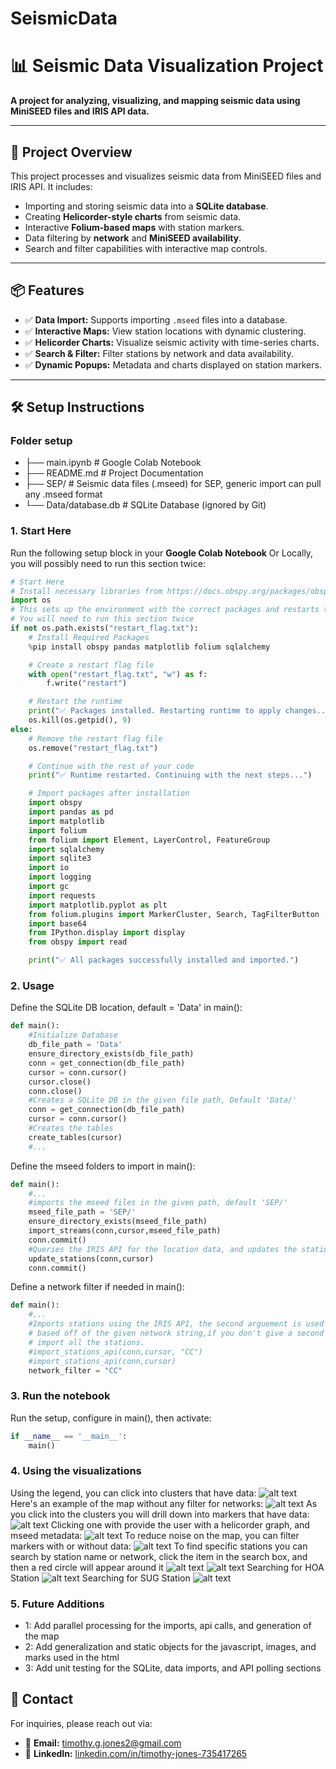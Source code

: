 # SeismicData
# 📊 **Seismic Data Visualization Project**

**A project for analyzing, visualizing, and mapping seismic data using MiniSEED files and IRIS API data.**

---

## 🚀 **Project Overview**

This project processes and visualizes seismic data from MiniSEED files and IRIS API. It includes:
- Importing and storing seismic data into a **SQLite database**.
- Creating **Helicorder-style charts** from seismic data.
- Interactive **Folium-based maps** with station markers.
- Data filtering by **network** and **MiniSEED availability**.
- Search and filter capabilities with interactive map controls.

---

## 📦 **Features**

- ✅ **Data Import:** Supports importing `.mseed` files into a database.
- ✅ **Interactive Maps:** View station locations with dynamic clustering.
- ✅ **Helicorder Charts:** Visualize seismic activity with time-series charts.
- ✅ **Search & Filter:** Filter stations by network and data availability.
- ✅ **Dynamic Popups:** Metadata and charts displayed on station markers.

---

## 🛠️ **Setup Instructions**
### **Folder setup**
- ├── main.ipynb            # Google Colab Notebook
- ├── README.md             # Project Documentation
- ├── SEP/                 # Seismic data files (.mseed) for SEP, generic import can pull any .mseed format
- └── Data/database.db           # SQLite Database (ignored by Git)
### **1. Start Here**

Run the following setup block in your **Google Colab Notebook** Or Locally,
you will possibly need to run this section twice:

```python
# Start Here
# Install necessary libraries from https://docs.obspy.org/packages/obspy.io.mseed.html
import os
# This sets up the environment with the correct packages and restarts the Colab runtime. 
# You will need to run this section twice
if not os.path.exists("restart_flag.txt"):
    # Install Required Packages
    %pip install obspy pandas matplotlib folium sqlalchemy

    # Create a restart flag file
    with open("restart_flag.txt", "w") as f:
        f.write("restart")

    # Restart the runtime
    print("✅ Packages installed. Restarting runtime to apply changes...")
    os.kill(os.getpid(), 9)
else:
    # Remove the restart flag file
    os.remove("restart_flag.txt")

    # Continue with the rest of your code
    print("✅ Runtime restarted. Continuing with the next steps...")

    # Import packages after installation
    import obspy
    import pandas as pd
    import matplotlib
    import folium
    from folium import Element, LayerControl, FeatureGroup
    import sqlalchemy
    import sqlite3
    import io
    import logging
    import gc
    import requests
    import matplotlib.pyplot as plt
    from folium.plugins import MarkerCluster, Search, TagFilterButton
    import base64
    from IPython.display import display
    from obspy import read

    print("✅ All packages successfully installed and imported.")
```
### **2. Usage**
Define the SQLite DB location, default = 'Data' in main():
```python
def main():
    #Initialize Database
    db_file_path = 'Data'
    ensure_directory_exists(db_file_path)
    conn = get_connection(db_file_path)
    cursor = conn.cursor()
    cursor.close()
    conn.close()
    #Creates a SQLite DB in the given file path, Default 'Data/'
    conn = get_connection(db_file_path)
    cursor = conn.cursor()
    #Creates the tables
    create_tables(cursor)
    #...
```
Define the mseed folders to import in main():
```python
def main():
    #...
    #imports the mseed files in the given path, default 'SEP/'
    mseed_file_path = 'SEP/'
    ensure_directory_exists(mseed_file_path)
    import_streams(conn,cursor,mseed_file_path)
    conn.commit()
    #Queries the IRIS API for the location data, and updates the station table
    update_stations(conn,cursor)
    conn.commit()
```
Define a network filter if needed in main():    
```python
def main():
    #...
    #Imports stations using the IRIS API, the second arguement is used to filter
    # based off of the given network string,if you don't give a second arguement it will
    # import all the stations.
    #import_stations_api(conn,cursor, "CC")
    #import_stations_api(conn,cursor)
    network_filter = "CC"
```
### **3. Run the notebook**
Run the setup, configure in main(), then activate:
```python
if __name__ == '__main__':
    main()
```
### **4. Using the visualizations**
Using the legend, you can click into clusters that have data:
![alt text](legend.png)
Here's an example of the map without any filter for networks:
![alt text](All_stations.png)
As you click into the clusters you will drill down into markers that have data:
![alt text](Data_markers.png)
Clicking one with provide the user with a helicorder graph, and mseed metadata:
![alt text](Graph_metadata.png)
To reduce noise on the map, you can filter markers with or without data:
![alt text](Filter.png)
To find specific stations you can search by station name or network, 
click the item in the search box, and then a red circle will appear around it
![alt text](Search_1.png)
![alt text](Search_2.png)
Searching for HOA Station
![alt text](Search_3.png)
Searching for SUG Station
![alt text](Search_4.png)
### **5. Future Additions**
- 1: Add parallel processing for the imports, api calls, and generation of the map
- 2: Add generalization and static objects for the javascript, images, and marks used in the html
- 3: Add unit testing for the SQLite, data imports, and API polling sections

## 📧 Contact
For inquiries, please reach out via:
- 📧 **Email:** [timothy.g.jones2@gmail.com](mailto:timothy.g.jones2@gmail.com)  
- 🔗 **LinkedIn:** [linkedin.com/in/timothy-jones-735417265](https://linkedin.com/in/timothy-jones-735417265)
